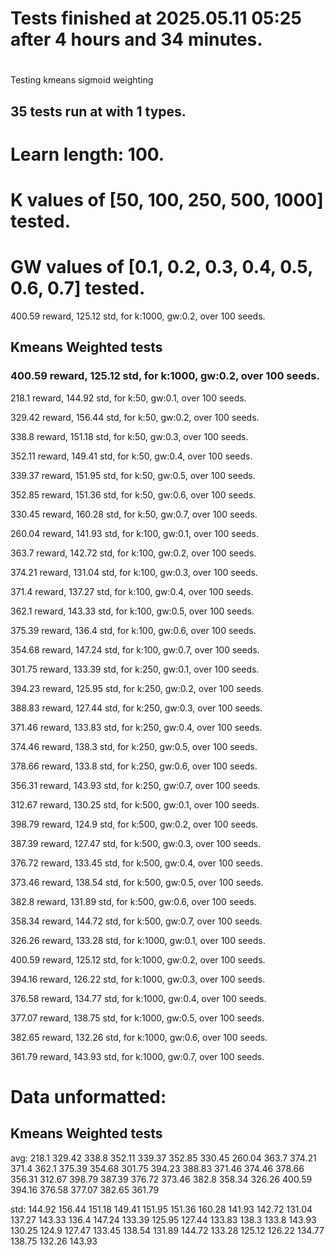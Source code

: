 # Tests finished at 2025.05.11 05:25 after 4 hours and 34 minutes.
# 
Testing kmeans sigmoid weighting
## 35 tests run at with 1 types.
# Learn length: 100.
# K values of [50, 100, 250, 500, 1000] tested.
# GW values of [0.1, 0.2, 0.3, 0.4, 0.5, 0.6, 0.7] tested.

400.59 reward, 125.12 std, for k:1000, gw:0.2, over 100 seeds.


## Kmeans Weighted tests
### 400.59 reward, 125.12 std, for k:1000, gw:0.2, over 100 seeds.

218.1 reward, 144.92 std, for k:50, gw:0.1, over 100 seeds.

329.42 reward, 156.44 std, for k:50, gw:0.2, over 100 seeds.

338.8 reward, 151.18 std, for k:50, gw:0.3, over 100 seeds.

352.11 reward, 149.41 std, for k:50, gw:0.4, over 100 seeds.

339.37 reward, 151.95 std, for k:50, gw:0.5, over 100 seeds.

352.85 reward, 151.36 std, for k:50, gw:0.6, over 100 seeds.

330.45 reward, 160.28 std, for k:50, gw:0.7, over 100 seeds.

260.04 reward, 141.93 std, for k:100, gw:0.1, over 100 seeds.

363.7 reward, 142.72 std, for k:100, gw:0.2, over 100 seeds.

374.21 reward, 131.04 std, for k:100, gw:0.3, over 100 seeds.

371.4 reward, 137.27 std, for k:100, gw:0.4, over 100 seeds.

362.1 reward, 143.33 std, for k:100, gw:0.5, over 100 seeds.

375.39 reward, 136.4 std, for k:100, gw:0.6, over 100 seeds.

354.68 reward, 147.24 std, for k:100, gw:0.7, over 100 seeds.

301.75 reward, 133.39 std, for k:250, gw:0.1, over 100 seeds.

394.23 reward, 125.95 std, for k:250, gw:0.2, over 100 seeds.

388.83 reward, 127.44 std, for k:250, gw:0.3, over 100 seeds.

371.46 reward, 133.83 std, for k:250, gw:0.4, over 100 seeds.

374.46 reward, 138.3 std, for k:250, gw:0.5, over 100 seeds.

378.66 reward, 133.8 std, for k:250, gw:0.6, over 100 seeds.

356.31 reward, 143.93 std, for k:250, gw:0.7, over 100 seeds.

312.67 reward, 130.25 std, for k:500, gw:0.1, over 100 seeds.

398.79 reward, 124.9 std, for k:500, gw:0.2, over 100 seeds.

387.39 reward, 127.47 std, for k:500, gw:0.3, over 100 seeds.

376.72 reward, 133.45 std, for k:500, gw:0.4, over 100 seeds.

373.46 reward, 138.54 std, for k:500, gw:0.5, over 100 seeds.

382.8 reward, 131.89 std, for k:500, gw:0.6, over 100 seeds.

358.34 reward, 144.72 std, for k:500, gw:0.7, over 100 seeds.

326.26 reward, 133.28 std, for k:1000, gw:0.1, over 100 seeds.

400.59 reward, 125.12 std, for k:1000, gw:0.2, over 100 seeds.

394.16 reward, 126.22 std, for k:1000, gw:0.3, over 100 seeds.

376.58 reward, 134.77 std, for k:1000, gw:0.4, over 100 seeds.

377.07 reward, 138.75 std, for k:1000, gw:0.5, over 100 seeds.

382.65 reward, 132.26 std, for k:1000, gw:0.6, over 100 seeds.

361.79 reward, 143.93 std, for k:1000, gw:0.7, over 100 seeds.


# Data unformatted:



## Kmeans Weighted tests
avg:
218.1
329.42
338.8
352.11
339.37
352.85
330.45
260.04
363.7
374.21
371.4
362.1
375.39
354.68
301.75
394.23
388.83
371.46
374.46
378.66
356.31
312.67
398.79
387.39
376.72
373.46
382.8
358.34
326.26
400.59
394.16
376.58
377.07
382.65
361.79

std:
144.92
156.44
151.18
149.41
151.95
151.36
160.28
141.93
142.72
131.04
137.27
143.33
136.4
147.24
133.39
125.95
127.44
133.83
138.3
133.8
143.93
130.25
124.9
127.47
133.45
138.54
131.89
144.72
133.28
125.12
126.22
134.77
138.75
132.26
143.93
